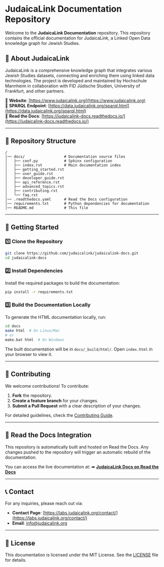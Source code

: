 # JudaicaLink Documentation Repository

Welcome to the **JudaicaLink Documentation** repository. This repository contains the official documentation for JudaicaLink, a Linked Open Data knowledge graph for Jewish Studies.

## 📖 About JudaicaLink
JudaicaLink is a comprehensive knowledge graph that integrates various Jewish Studies datasets, connecting and enriching them using linked data technologies. The project is developed and maintained by Hochschule Mannheim in collaboration with FID Jüdische Studien, University of Frankfurt, and other partners.

🔗 **Website**: [https://www.judaicalink.org](https://www.judaicalink.org)  
🔗 **SPARQL Endpoint**: [https://data.judaicalink.org/sparql.html](https://data.judaicalink.org/sparql.html)  
🔗 **Read the Docs**: [https://judaicalink-docs.readthedocs.io/](https://judaicalink-docs.readthedocs.io/)  

---

## 📂 Repository Structure

```
/
│── docs/                  # Documentation source files
│   ├── conf.py            # Sphinx configuration
│   ├── index.rst          # Main documentation index
│   ├── getting_started.rst
│   ├── user_guide.rst
│   ├── developer_guide.rst
│   ├── api_reference.rst
│   ├── advanced_topics.rst
│   ├── contributing.rst
│   └── faq.rst
│── .readthedocs.yaml      # Read the Docs configuration
│── requirements.txt       # Python dependencies for documentation
│── README.md              # This file
```

---

## 🚀 Getting Started

### 1️⃣ Clone the Repository
```sh
git clone https://github.com/judaicalink/judaicalink-docs.git
cd judaicalink-docs
```

### 2️⃣ Install Dependencies
Install the required packages to build the documentation:
```sh
pip install -r requirements.txt
```

### 3️⃣ Build the Documentation Locally
To generate the HTML documentation locally, run:
```sh
cd docs
make html  # On Linux/Mac
# or
make.bat html  # On Windows
```
The built documentation will be in `docs/_build/html/`. Open `index.html` in your browser to view it.

---

## 📄 Contributing
We welcome contributions! To contribute:
1. **Fork** the repository.
2. **Create a feature branch** for your changes.
3. **Submit a Pull Request** with a clear description of your changes.

For detailed guidelines, check the [Contributing Guide](docs/developer_guide/contributing.rst).

---

## 🔧 Read the Docs Integration
This repository is automatically built and hosted on Read the Docs. Any changes pushed to the repository will trigger an automatic rebuild of the documentation.

You can access the live documentation at:
➡ **[JudaicaLink Docs on Read the Docs](https://judaicalink-docs.readthedocs.io/)**

---

## 📞 Contact
For any inquiries, please reach out via:
- **Contact Page**: [https://labs.judaicalink.org/contact/](https://labs.judaicalink.org/contact/)
- **Email**: [info@judaicalink.org](mailto:info@judaicalink.org)

---

## 📜 License
This documentation is licensed under the MIT License. See the [LICENSE](LICENSE) file for details.

